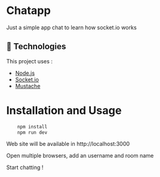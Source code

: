 # Chatapp
Just a simple app chat to learn how socket.io works

## :rocket: Technologies

This project uses :

- [Node.js](https://nodejs.org/en/)
- [Socket.io](https://github.com/socketio/socket.io)
- [Mustache](https://github.com/janl/mustache.js)

# Installation and Usage
```bash
    npm install
    npm run dev
```
Web site will be available in http://localhost:3000

Open multiple browsers, add an username and room name 

Start chatting !
